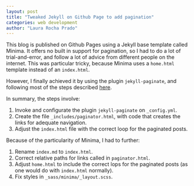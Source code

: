 ```yaml
---
layout: post
title: "Tweaked Jekyll on Github Page to add pagination"
categories: web development
author: "Laura Rocha Prado"
---
```


This blog is published on Github Pages using a Jekyll base template called Minima. It offers no built in support for pagination, so I had to do a lot of trial-and-error, and follow a lot of advice from different people on the internet. This was particular tricky, because Minima uses a `home.html` template instead of an `index.html`. 

However, I finally achieved it by using the plugin `jekyll-paginate`, and following most of the steps described [here](https://chrisk91.me/2018/09/09/Pagination-with-Jekyll-and-Foundation.html).

In summary, the steps involve:
1. Invoke and configurate the plugin `jekyll-paginate` on `_config.yml`.
2. Create the file `_includes/paginator.html`, with code that creates the links for adequate navigation.
3. Adjust the `index.html` file with the correct loop for the paginated posts.

Because of the particularity of Minima, I had to further:
1. Rename `index.md` to `index.html`.
2. Correct relative paths for links called in `paginator.html`.
3. Adjust `home.html` to include the correct lops for the paginated posts (as one would do with `index.html` normally).
3. Fix styles in `_sass/minima/_layout.scss`.